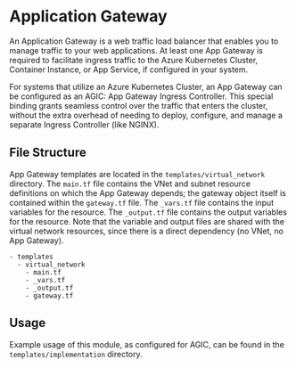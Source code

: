 # Application Gateway

An Application Gateway is a web traffic load balancer that enables you to manage traffic to your web applications. At least one App Gateway is required to facilitate ingress traffic to the Azure Kubernetes Cluster, Container Instance, or App Service, if configured in your system.

For systems that utilize an Azure Kubernetes Cluster, an App Gateway can be configured as an AGIC: App Gateway Ingress Controller. This special binding grants seamless control over the traffic that enters the cluster, without the extra overhead of needing to deploy, configure, and manage a separate Ingress Controller (like NGINX).


## File Structure
App Gateway templates are located in the `templates/virtual_network` directory. The `main.tf` file contains the VNet and subnet resource definitions on which the App Gateway depends; the gateway object itself is contained within the `gateway.tf` file. The `_vars.tf` file contains the input variables for the resource. The `_output.tf` file contains the output variables for the resource. Note that the variable and output files are shared with the virtual network resources, since there is a direct dependency (no VNet, no App Gateway).

```
- templates
  - virtual_network
    - main.tf
    - _vars.tf
    - _output.tf
    - gateway.tf
```

## Usage
Example usage of this module, as configured for AGIC, can be found in the `templates/implementation` directory.